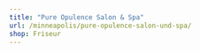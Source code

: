 ```yaml
---
title: "Pure Opulence Salon & Spa"
url: /minneapolis/pure-opulence-salon-und-spa/
shop: Friseur
---
```

